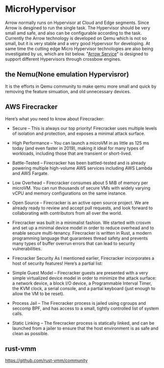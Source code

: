 # MicroHypervisor
Arrow normally runs on Hypervisor at Cloud and Edge segments. Since Arrow is desgined to run the single task. The Hypervisor should be very small amd safe, and also can be configurable according to the task.
Currently the Arrow technology is developed on Qemu which is not so small, but it is very stable and a very good Hypervsor for developing.
At same time the cutting edge Micro Hypervisor technologies are also being investigated by us, which are list below.
"[Arrow Service](https://github.com/Walnux/arrowd)" is designed to support different Hypervisors through crossbow engines. 

## the Nemu(None emulation Hypervisror)
It is the efforts in Qemu community to make qemu more small and quick by removing the feature simuation, and old unnecessary devices.

## AWS Firecracker
Here’s what you need to know about Firecracker:

- Secure – This is always our top priority! Firecracker uses multiple levels of isolation and protection, and exposes a minimal attack surface.

- High Performance – You can launch a microVM in as little as 125 ms today (and even faster in 2019), making it ideal for many types of workloads, including those that are transient or short-lived.

- Battle-Tested – Firecracker has been battled-tested and is already powering multiple high-volume AWS services including AWS Lambda and AWS Fargate.

- Low Overhead – Firecracker consumes about 5 MiB of memory per microVM. You can run thousands of secure VMs with widely varying vCPU and memory configurations on the same instance.

- Open Source – Firecracker is an active open source project. We are already ready to review and accept pull requests, and look forward to collaborating with contributors from all over the world.

- Firecracker was built in a minimalist fashion. We started with crosvm and set up a minimal device model in order to reduce overhead and to enable secure multi-tenancy. Firecracker is written in Rust, a modern programming language that guarantees thread safety and prevents many types of buffer overrun errors that can lead to security vulnerabilities.

- Firecracker Security
As I mentioned earlier, Firecracker incorporates a host of security features! Here’s a partial list:

- Simple Guest Model – Firecracker guests are presented with a very simple virtualized device model in order to minimize the attack surface: a network device, a block I/O device, a Programmable Interval Timer, the KVM clock, a serial console, and a partial keyboard (just enough to allow the VM to be reset).

- Process Jail – The Firecracker process is jailed using cgroups and seccomp BPF, and has access to a small, tightly controlled list of system calls.

- Static Linking – The firecracker process is statically linked, and can be launched from a jailer to ensure that the host environment is as safe and clean as possible.

## rust-vmm
https://github.com/rust-vmm/community

